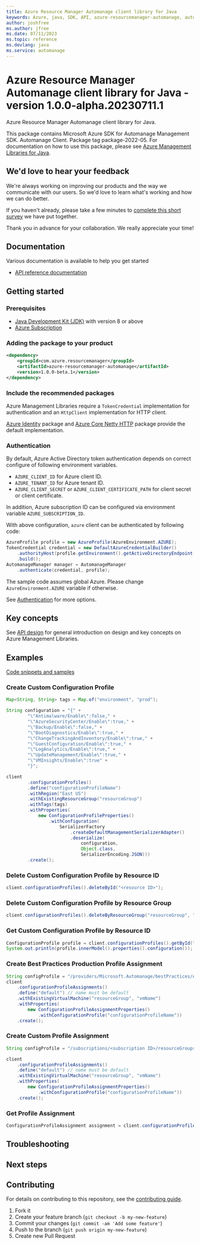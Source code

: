 ```yaml
---
title: Azure Resource Manager Automanage client library for Java
keywords: Azure, java, SDK, API, azure-resourcemanager-automanage, automanage
author: joshfree
ms.author: jfree
ms.date: 07/11/2023
ms.topic: reference
ms.devlang: java
ms.service: automanage
---
```

# Azure Resource Manager Automanage client library for Java - version 1.0.0-alpha.20230711.1 


Azure Resource Manager Automanage client library for Java.

This package contains Microsoft Azure SDK for Automanage Management SDK. Automanage Client. Package tag package-2022-05. For documentation on how to use this package, please see [Azure Management Libraries for Java](https://aka.ms/azsdk/java/mgmt).

## We'd love to hear your feedback

We're always working on improving our products and the way we communicate with our users. So we'd love to learn what's working and how we can do better.

If you haven't already, please take a few minutes to [complete this short survey][survey] we have put together.

Thank you in advance for your collaboration. We really appreciate your time!

## Documentation

Various documentation is available to help you get started

- [API reference documentation][docs]

## Getting started

### Prerequisites

- [Java Development Kit (JDK)][jdk] with version 8 or above
- [Azure Subscription][azure_subscription]

### Adding the package to your product

[//]: # ({x-version-update-start;com.azure.resourcemanager:azure-resourcemanager-automanage;current})
```xml
<dependency>
    <groupId>com.azure.resourcemanager</groupId>
    <artifactId>azure-resourcemanager-automanage</artifactId>
    <version>1.0.0-beta.1</version>
</dependency>
```
[//]: # ({x-version-update-end})

### Include the recommended packages

Azure Management Libraries require a `TokenCredential` implementation for authentication and an `HttpClient` implementation for HTTP client.

[Azure Identity][azure_identity] package and [Azure Core Netty HTTP][azure_core_http_netty] package provide the default implementation.

### Authentication

By default, Azure Active Directory token authentication depends on correct configure of following environment variables.

- `AZURE_CLIENT_ID` for Azure client ID.
- `AZURE_TENANT_ID` for Azure tenant ID.
- `AZURE_CLIENT_SECRET` or `AZURE_CLIENT_CERTIFICATE_PATH` for client secret or client certificate.

In addition, Azure subscription ID can be configured via environment variable `AZURE_SUBSCRIPTION_ID`.

With above configuration, `azure` client can be authenticated by following code:

```java
AzureProfile profile = new AzureProfile(AzureEnvironment.AZURE);
TokenCredential credential = new DefaultAzureCredentialBuilder()
    .authorityHost(profile.getEnvironment().getActiveDirectoryEndpoint())
    .build();
AutomanageManager manager = AutomanageManager
    .authenticate(credential, profile);
```

The sample code assumes global Azure. Please change `AzureEnvironment.AZURE` variable if otherwise.

See [Authentication][authenticate] for more options.

## Key concepts

See [API design][design] for general introduction on design and key concepts on Azure Management Libraries.

## Examples

[Code snippets and samples](https://github.com/Azure/azure-sdk-for-java/blob/main/sdk/automanage/azure-resourcemanager-automanage/SAMPLE.md)

### Create Custom Configuration Profile

```java
Map<String, String> tags = Map.of("environment", "prod");

String configuration = "{" +
        "\"Antimalware/Enable\":false," +
        "\"AzureSecurityCenter/Enable\":true," +
        "\"Backup/Enable\":false," +
        "\"BootDiagnostics/Enable\":true," +
        "\"ChangeTrackingAndInventory/Enable\":true," +
        "\"GuestConfiguration/Enable\":true," +
        "\"LogAnalytics/Enable\":true," +
        "\"UpdateManagement/Enable\":true," +
        "\"VMInsights/Enable\":true" +
        "}";

client
        .configurationProfiles()
        .define("configurationProfileName")
        .withRegion("East US")
        .withExistingResourceGroup("resourceGroup")
        .withTags(tags)
        .withProperties(
            new ConfigurationProfileProperties()
                .withConfiguration(
                    SerializerFactory
                        .createDefaultManagementSerializerAdapter()
                        .deserialize(
                            configuration,
                            Object.class,
                            SerializerEncoding.JSON)))
        .create();
```

### Delete Custom Configuration Profile by Resource ID

```java
client.configurationProfiles().deleteById("<resource ID>");
```

### Delete Custom Configuration Profile by Resource Group 

```java
client.configurationProfiles().deleteByResourceGroup("resourceGroup", "configurationProfileName");
```

### Get Custom Configuration Profile by Resource ID

```java
ConfigurationProfile profile = client.configurationProfiles().getById("<resource ID>");
System.out.println(profile.innerModel().properties().configuration());
```

### Create Best Practices Production Profile Assignment 

```java
String configProfile = "/providers/Microsoft.Automanage/bestPractices/AzureBestPracticesProduction";
client
    .configurationProfileAssignments()
    .define("default") // name must be default
    .withExistingVirtualMachine("resourceGroup", "vmName")
    .withProperties(
        new ConfigurationProfileAssignmentProperties()
            .withConfigurationProfile("configurationProfileName"))
    .create();
```

### Create Custom Profile Assignment 

```java
String configProfile = "/subscriptions/<subscription ID>/resourceGroups/resourceGroup/providers/Microsoft.Automanage/configurationProfiles/configurationProfileName";

client
    .configurationProfileAssignments()
    .define("default") // name must be default
    .withExistingVirtualMachine("resourceGroup", "vmName")
    .withProperties(
        new ConfigurationProfileAssignmentProperties()
            .withConfigurationProfile("configurationProfileName"))
    .create();
```

### Get Profile Assignment 

```java 
ConfigurationProfileAssignment assignment = client.configurationProfileAssignments().get("resourceGroup", "default", "vmName"); // name must be default
```

## Troubleshooting

## Next steps

## Contributing

For details on contributing to this repository, see the [contributing guide](https://github.com/Azure/azure-sdk-for-java/blob/main/CONTRIBUTING.md).

1. Fork it
1. Create your feature branch (`git checkout -b my-new-feature`)
1. Commit your changes (`git commit -am 'Add some feature'`)
1. Push to the branch (`git push origin my-new-feature`)
1. Create new Pull Request

<!-- LINKS -->
[survey]: https://microsoft.qualtrics.com/jfe/form/SV_ehN0lIk2FKEBkwd?Q_CHL=DOCS
[docs]: https://azure.github.io/azure-sdk-for-java/
[jdk]: /java/azure/jdk/
[azure_subscription]: https://azure.microsoft.com/free/
[azure_identity]: https://github.com/Azure/azure-sdk-for-java/blob/main/sdk/identity/azure-identity
[azure_core_http_netty]: https://github.com/Azure/azure-sdk-for-java/blob/main/sdk/core/azure-core-http-netty
[authenticate]: https://github.com/Azure/azure-sdk-for-java/blob/main/sdk/resourcemanager/docs/AUTH.md
[design]: https://github.com/Azure/azure-sdk-for-java/blob/main/sdk/resourcemanager/docs/DESIGN.md

